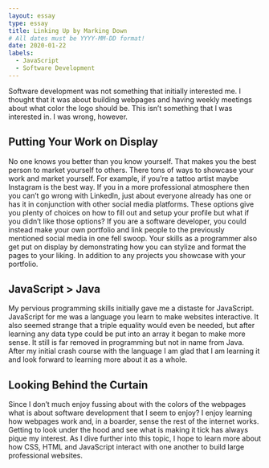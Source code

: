 ```yaml
---
layout: essay
type: essay
title: Linking Up by Marking Down
# All dates must be YYYY-MM-DD format!
date: 2020-01-22
labels:
  - JavaScript
  - Software Development
---
```


Software development was not something that initially interested me. I thought that it was about building webpages and having weekly meetings about what color the logo should be. This isn’t something that I was interested in. I was wrong, however.

## Putting Your Work on Display

No one knows you better than you know yourself. That makes you the best person to market yourself to others. There tons of ways to showcase your work and market yourself. For example, if you’re a tattoo artist maybe Instagram is the best way. If you in a more professional atmosphere then you can’t go wrong with LinkedIn, just about everyone already has one or has it in conjunction with other social media platforms. These options give you plenty of choices on how to fill out and setup your profile but what if you didn’t like those options? If you are a software developer, you could instead make your own portfolio and link people to the previously mentioned social media in one fell swoop. Your skills as a programmer also get put on display by demonstrating how you can stylize and format the pages to your liking. In addition to any projects you showcase with your portfolio.

## JavaScript > Java

My pervious programming skills initially gave me a distaste for JavaScript. JavaScript for me was a language you learn to make websites interactive. It also seemed strange that a triple equality would even be needed, but after learning any data type could be put into an array it began to make more sense. It still is far removed in programming but not in name from Java. After my initial crash course with the language I am glad that I am learning it and look forward to learning more about it as a whole.

## Looking Behind the Curtain

Since I don’t much enjoy fussing about with the colors of the webpages what is about software development that I seem to enjoy? I enjoy learning how webpages work and, in a boarder, sense the rest of the internet works. Getting to look under the hood and see what is making it tick has always pique my interest. As I dive further into this topic, I hope to learn more about how CSS, HTML and JavaScript interact with one another to build large professional websites. 
